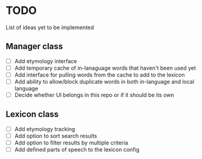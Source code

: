 # TODO

List of ideas yet to be implemented

## Manager class
- [ ] Add etymology interface
- [ ] Add temporary cache of in-lanaguage words that haven't been used yet
- [ ] Add interface for pulling words from the cache to add to the lexicon
- [ ] Add ability to allow/block duplicate words in both in-language and local language
- [ ] Decide whether UI belongs in this repo or if it should be its own

## Lexicon class
- [ ] Add etymology tracking
- [ ] Add option to sort search results
- [ ] Add option to filter results by multiple criteria
- [ ] Add defined parts of speech to the lexicon config
